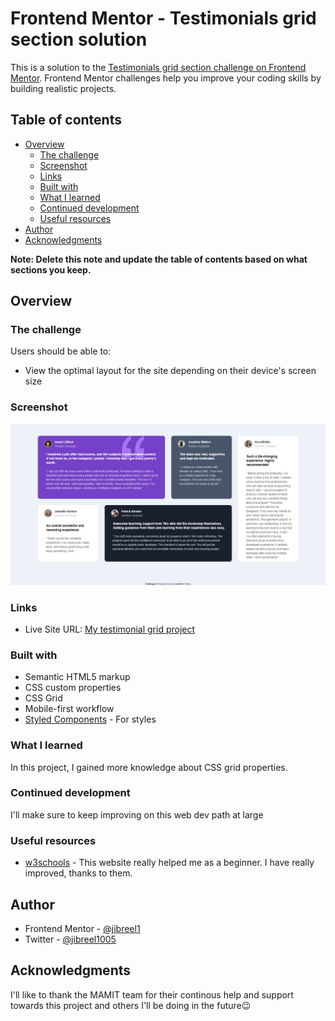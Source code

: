 # Frontend Mentor - Testimonials grid section solution

This is a solution to the [Testimonials grid section challenge on Frontend Mentor](https://www.frontendmentor.io/challenges/testimonials-grid-section-Nnw6J7Un7). Frontend Mentor challenges help you improve your coding skills by building realistic projects. 

## Table of contents

- [Overview](#overview)
  - [The challenge](#the-challenge)
  - [Screenshot](#screenshot)
  - [Links](#links)
  - [Built with](#built-with)
  - [What I learned](#what-i-learned)
  - [Continued development](#continued-development)
  - [Useful resources](#useful-resources)
- [Author](#author)
- [Acknowledgments](#acknowledgments)

**Note: Delete this note and update the table of contents based on what sections you keep.**

## Overview

### The challenge

Users should be able to:

- View the optimal layout for the site depending on their device's screen size

### Screenshot

![My screenshot](./screenshot.jpg)

### Links

- Live Site URL: [My testimonial grid project](https://testimonialgridsss.netlify.app)


### Built with

- Semantic HTML5 markup
- CSS custom properties
- CSS Grid
- Mobile-first workflow
- [Styled Components](https://styled-components.com/) - For styles

### What I learned

In this project, I gained more knowledge about CSS grid properties. 


### Continued development

I'll make sure to keep improving on this web dev path at large

### Useful resources

- [w3schools](https://www.w3schools.com) - This website really helped me as a beginner. I have really improved, thanks to them.

## Author

-  Frontend Mentor - [@jibreel1](https://www.frontendmentor.io/profile/jibreel1)
-  Twitter - [@jibreel1005](https://www.twitter.com/jibreel1005)


## Acknowledgments

I'll like to thank the MAMIT team for their continous help and support towards this project and others I'll be doing in the future😉
